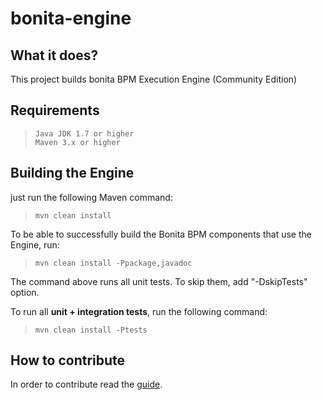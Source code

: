 bonita-engine
=============

What it does?
-------------
This project builds bonita BPM Execution Engine (Community Edition)

Requirements
-------------
>     Java JDK 1.7 or higher
>     Maven 3.x or higher

Building the Engine
-----------------
just run the following Maven command:
>     mvn clean install

To be able to successfully build the Bonita BPM components that use the Engine, run:
>     mvn clean install -Ppackage,javadoc

The command above runs all unit tests. To skip them, add "-DskipTests" option.

To run all **unit + integration tests**, run the following command:
>     mvn clean install -Ptests


How to contribute
-----------------

In order to contribute read the [guide](https://github.com/bonitasoft/bonita-developer-resources/blob/master/CONTRIBUTING.MD).
